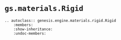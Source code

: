 # `gs.materials.Rigid`

```{eval-rst}  
.. autoclass:: genesis.engine.materials.rigid.Rigid
    :members:
    :show-inheritance:
    :undoc-members:
```
